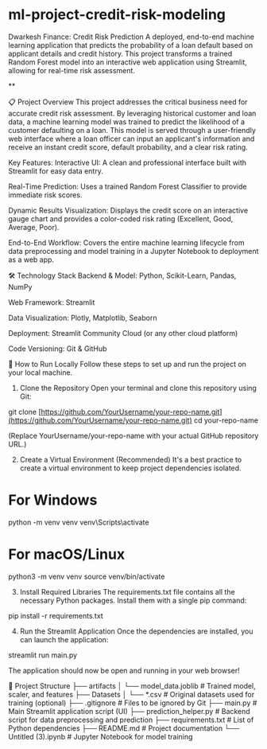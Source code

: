 # ml-project-credit-risk-modeling

Dwarkesh Finance: Credit Risk Prediction
A deployed, end-to-end machine learning application that predicts the probability of a loan default based on applicant details and credit history. This project transforms a trained Random Forest model into an interactive web application using Streamlit, allowing for real-time risk assessment.

**

📋 Project Overview
This project addresses the critical business need for accurate credit risk assessment. By leveraging historical customer and loan data, a machine learning model was trained to predict the likelihood of a customer defaulting on a loan. This model is served through a user-friendly web interface where a loan officer can input an applicant's information and receive an instant credit score, default probability, and a clear risk rating.

Key Features:
Interactive UI: A clean and professional interface built with Streamlit for easy data entry.

Real-Time Prediction: Uses a trained Random Forest Classifier to provide immediate risk scores.

Dynamic Results Visualization: Displays the credit score on an interactive gauge chart and provides a color-coded risk rating (Excellent, Good, Average, Poor).

End-to-End Workflow: Covers the entire machine learning lifecycle from data preprocessing and model training in a Jupyter Notebook to deployment as a web app.

🛠️ Technology Stack
Backend & Model: Python, Scikit-Learn, Pandas, NumPy

Web Framework: Streamlit

Data Visualization: Plotly, Matplotlib, Seaborn

Deployment: Streamlit Community Cloud (or any other cloud platform)

Code Versioning: Git & GitHub

🚀 How to Run Locally
Follow these steps to set up and run the project on your local machine.

1. Clone the Repository
Open your terminal and clone this repository using Git:

git clone [https://github.com/YourUsername/your-repo-name.git](https://github.com/YourUsername/your-repo-name.git)
cd your-repo-name

(Replace YourUsername/your-repo-name with your actual GitHub repository URL.)

2. Create a Virtual Environment (Recommended)
It's a best practice to create a virtual environment to keep project dependencies isolated.

# For Windows
python -m venv venv
venv\Scripts\activate

# For macOS/Linux
python3 -m venv venv
source venv/bin/activate

3. Install Required Libraries
The requirements.txt file contains all the necessary Python packages. Install them with a single pip command:

pip install -r requirements.txt

4. Run the Streamlit Application
Once the dependencies are installed, you can launch the application:

streamlit run main.py

The application should now be open and running in your web browser!

📂 Project Structure
├── artifacts
│   └── model_data.joblib       # Trained model, scaler, and features
├── Datasets
│   └── *.csv                   # Original datasets used for training (optional)
├── .gitignore                  # Files to be ignored by Git
├── main.py                     # Main Streamlit application script (UI)
├── prediction_helper.py        # Backend script for data preprocessing and prediction
├── requirements.txt            # List of Python dependencies
├── README.md                   # Project documentation
└── Untitled (3).ipynb          # Jupyter Notebook for model training
